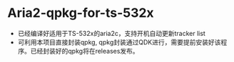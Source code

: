 # Aria2-qpkg-for-ts-532x
 
* 已经编译好适用于TS-532x的aria2c，支持开机自动更新tracker list
* 可利用本项目直接封装qpkg, qpkg封装通过QDK进行，需要提前安装好该程序。已经封装好的qpkg将在releases发布。
